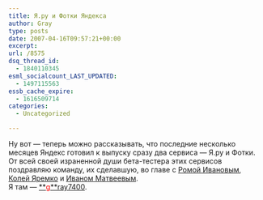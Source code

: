 ```yaml
---
title: Я.ру и Фотки Яндекса
author: Gray
type: posts
date: 2007-04-16T09:57:21+00:00
excerpt:
url: /8575
dsq_thread_id:
  - 1840110345
esml_socialcount_LAST_UPDATED:
  - 1497115563
essb_cache_expire:
  - 1616509714
categories:
  - Uncategorized

---
```








Ну вот &#8212; теперь можно рассказывать, что последние несколько месяцев Яндекс готовил к выпуску сразу два сервиса &#8212; Я.ру и Фотки. От всей своей израненной души бета-тестера этих сервисов поздравляю команду, их сделавшую, во главе с <a href="http://beta.ya.ru/kukutz/" target="_blank">Ромой Ивановым</a>, <a href="http://beta.ya.ru/mendokusee/" target="_blank">Колей Яремко</a> и <a href="http://beta.ya.ru/linker/" target="_blank">Иваном Матвеевым</a>.  
Я там &#8212; [**<font color="red">g</font>**ray7400][1].

 [1]: http://beta.ya.ru/gray7400/